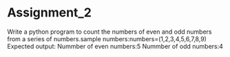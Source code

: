 # Assignment_2
Write a python program to count the numbers of even and odd numbers from a series of numbers.sample numbers:numbers=(1,2,3,4,5,6,7,8,9) Expected output: Nummber of even numbers:5 Nummber of odd numbers:4
